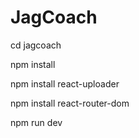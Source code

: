 # JagCoach
cd jagcoach

npm install

npm install react-uploader

npm install react-router-dom

npm run dev
